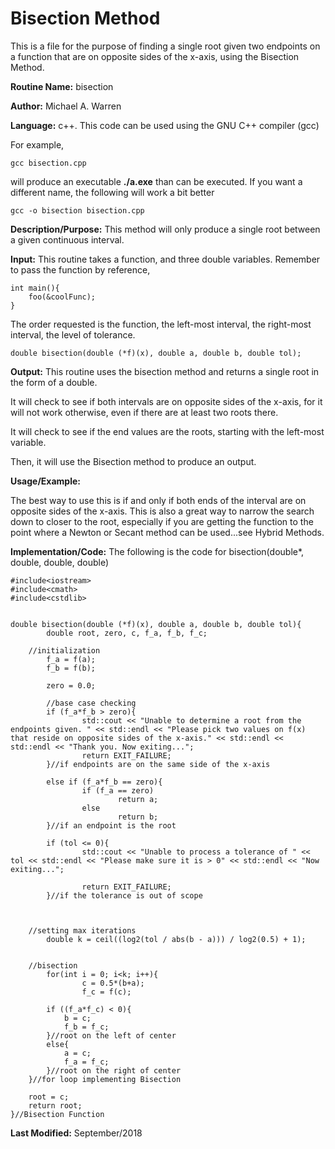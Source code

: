 # Bisection Method 
This is a file for the purpose of finding a single root given two endpoints on a function that are on opposite sides of the x-axis, using the Bisection Method.

**Routine Name:**           bisection

**Author:** Michael A. Warren

**Language:** c++. This code can be used using the GNU C++ compiler (gcc)

For example,

    gcc bisection.cpp

will produce an executable **./a.exe** than can be executed. If you want a different name, the following will work a bit
better

    gcc -o bisection bisection.cpp

**Description/Purpose:** This method will only produce a single root between a given continuous interval. 

**Input:** This routine takes a function, and three double variables. Remember to pass the function by reference,

	int main(){
		foo(&coolFunc);
	}

The order requested is the function, the left-most interval, the right-most interval, the level of tolerance.

	double bisection(double (*f)(x), double a, double b, double tol);

**Output:** This routine uses the bisection method and returns a single root in the form of a double. 

It will check to see if both intervals are on opposite sides of the x-axis, for it will not work otherwise, even if there are at least two roots there.

It will check to see if the end values are the roots, starting with the left-most variable.

Then, it will use the Bisection method to produce an output.

**Usage/Example:**

The best way to use this is if and only if both ends of the interval are on opposite sides of the x-axis. This is also a great way to narrow the search down to closer to the root, especially if you are getting the function to the point where a Newton or Secant method can be used...see Hybrid Methods.

**Implementation/Code:** The following is the code for bisection(double\*, double, double, double)

	#include<iostream>
	#include<cmath>
	#include<cstdlib>
	
	
	double bisection(double (*f)(x), double a, double b, double tol){
	        double root, zero, c, f_a, f_b, f_c;
	
		//initialization
	        f_a = f(a);
	        f_b = f(b);
	
	        zero = 0.0;
	
	        //base case checking
	        if (f_a*f_b > zero){
	                std::cout << "Unable to determine a root from the endpoints given. " << std::endl << "Please pick two values on f(x) that reside on opposite sides of the x-axis." << std::endl << std::endl << "Thank you. Now exiting...";
	                return EXIT_FAILURE;
	        }//if endpoints are on the same side of the x-axis
		
	        else if (f_a*f_b == zero){
	                if (f_a == zero)
	                        return a;
	                else
	                        return b;
	        }//if an endpoint is the root
	
	        if (tol <= 0){
	                std::cout << "Unable to process a tolerance of " << tol << std::endl << "Please make sure it is > 0" << std::endl << "Now exiting...";
	
	                return EXIT_FAILURE;
	        }//if the tolerance is out of scope
	
	
	
		//setting max iterations
	        double k = ceil((log2(tol / abs(b - a))) / log2(0.5) + 1);
	

		//bisection
	        for(int i = 0; i<k; i++){
	                c = 0.5*(b+a);
	                f_c = f(c);
			
			if ((f_a*f_c) < 0){
				b = c;
				f_b = f_c;
			}//root on the left of center
			else{
				a = c;
				f_a = f_c;
			}//root on the right of center
		}//for loop implementing Bisection
	
		root = c;
		return root;
	}//Bisection Function
	
**Last Modified:** September/2018

